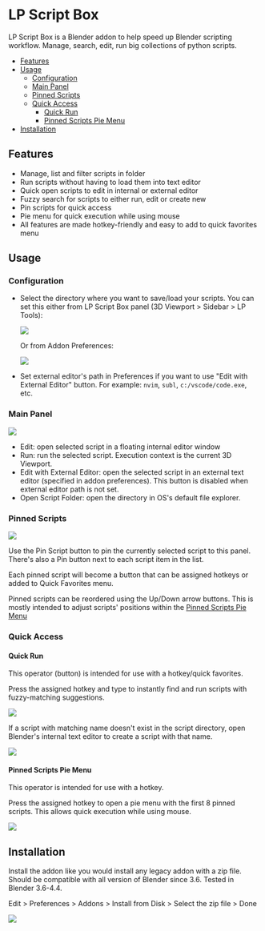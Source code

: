 # LP Script Box
LP Script Box is a Blender addon to help speed up Blender scripting workflow.
Manage, search, edit, run big collections of python scripts.

<!--toc:start-->
- [Features](#features)
- [Usage](#usage)
  - [Configuration](#configuration)
  - [Main Panel](#main-panel)
  - [Pinned Scripts](#pinned-scripts)
  - [Quick Access](#quick-access)
    - [Quick Run](#quick-run)
    - [Pinned Scripts Pie Menu](#pinned-scripts-pie-menu)
- [Installation](#installation)
<!--toc:end-->

## Features

- Manage, list and filter scripts in folder
- Run scripts without having to load them into text editor
- Quick open scripts to edit in internal or external editor
- Fuzzy search for scripts to either run, edit or create new
- Pin scripts for quick access
- Pie menu for quick execution while using mouse
- All features are made hotkey-friendly and easy to add to quick favorites menu

## Usage

### Configuration

- Select the directory where you want to save/load your scripts.
You can set this either from LP Script Box panel (3D Viewport > Sidebar > LP Tools):

	![](doc/script-dir-panel.jpg)

	Or from Addon Preferences:

	![](doc/preferences.jpg)

- Set external editor's path in Preferences if you want to use "Edit with External Editor" button.
For example: `nvim`, `subl`, `c:/vscode/code.exe`, etc.

### Main Panel

![](doc/buttons.jpg)

- Edit: open selected script in a floating internal editor window
- Run: run the selected script. Execution context is the current 3D Viewport.
- Edit with External Editor: open the selected script in an external text editor (specified in addon preferences). This button is disabled when external editor path is not set.
- Open Script Folder: open the directory in OS's default file explorer.

### Pinned Scripts

![](doc/pinned.jpg)

Use the Pin Script button to pin the currently selected script to this panel.
There's also a Pin button next to each script item in the list.

Each pinned script will become a button that can be assigned hotkeys or added to Quick Favorites menu.

Pinned scripts can be reordered using the Up/Down arrow buttons.
This is mostly intended to adjust scripts' positions within the [Pinned Scripts Pie Menu](#pinned-scripts-pie-menu)

### Quick Access

#### Quick Run
This operator (button) is intended for use with a hotkey/quick favorites. 

Press the assigned hotkey and type to instantly find and run scripts with fuzzy-matching suggestions.

![](doc/quick-run.gif)

If a script with matching name doesn't exist in the script directory,
open Blender's internal text editor to create a script with that name.

![](doc/quick-create-new.gif)

#### Pinned Scripts Pie Menu
This operator is intended for use with a hotkey.

Press the assigned hotkey to open a pie menu with the first 8 pinned scripts.
This allows quick execution while using mouse.

![](doc/pinned-pie.gif)

## Installation
Install the addon like you would install any legacy addon with a zip file.
Should be compatible with all version of Blender since 3.6.
Tested in Blender 3.6-4.4.

Edit > Preferences > Addons > Install from Disk > Select the zip file > Done

![](doc/install.jpg)

